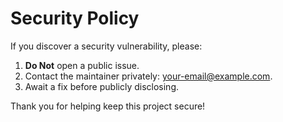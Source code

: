 # Security Policy

If you discover a security vulnerability, please:

1. **Do Not** open a public issue.
2. Contact the maintainer privately: <your-email@example.com>.
3. Await a fix before publicly disclosing.

Thank you for helping keep this project secure!
